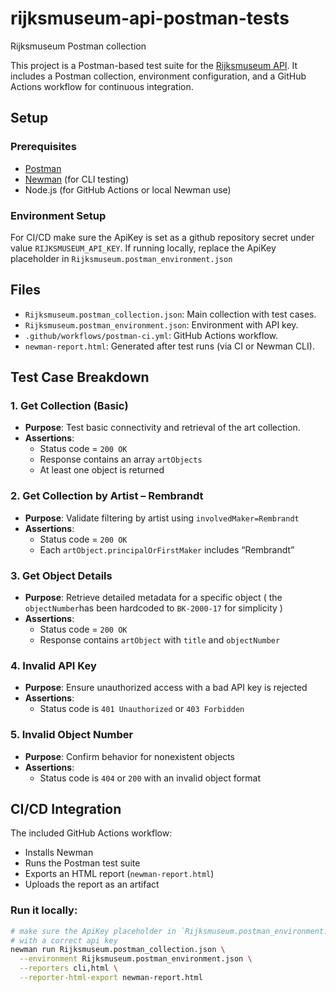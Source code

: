 # rijksmuseum-api-postman-tests
Rijksmuseum Postman collection 

This project is a Postman-based test suite for the [Rijksmuseum API](https://data.rijksmuseum.nl/object-metadata/api). It includes a Postman collection, environment configuration, and a GitHub Actions workflow for continuous integration.

## Setup

### Prerequisites
- [Postman](https://www.postman.com/)
- [Newman](https://www.npmjs.com/package/newman) (for CLI testing)
- Node.js (for GitHub Actions or local Newman use)

### Environment Setup
For CI/CD make sure the ApiKey is set as a github repository secret under value `RIJKSMUSEUM_API_KEY`.
If running locally, replace the ApiKey placeholder in `Rijksmuseum.postman_environment.json`

## Files

- `Rijksmuseum.postman_collection.json`: Main collection with test cases.
- `Rijksmuseum.postman_environment.json`: Environment with API key.
- `.github/workflows/postman-ci.yml`: GitHub Actions workflow.
- `newman-report.html`: Generated after test runs (via CI or Newman CLI).

## Test Case Breakdown

### 1. **Get Collection (Basic)**
- **Purpose**: Test basic connectivity and retrieval of the art collection.
- **Assertions**:
  - Status code = `200 OK`
  - Response contains an array `artObjects`
  - At least one object is returned

### 2. **Get Collection by Artist – Rembrandt**
- **Purpose**: Validate filtering by artist using `involvedMaker=Rembrandt`
- **Assertions**:
  - Status code = `200 OK`
  - Each `artObject.principalOrFirstMaker` includes “Rembrandt”

### 3. **Get Object Details**
- **Purpose**: Retrieve detailed metadata for a specific object ( the `objectNumber`has been hardcoded to `BK-2000-17` for simplicity )
- **Assertions**:
  - Status code = `200 OK`
  - Response contains `artObject` with `title` and `objectNumber`

### 4. **Invalid API Key**
- **Purpose**: Ensure unauthorized access with a bad API key is rejected
- **Assertions**:
  - Status code is `401 Unauthorized` or `403 Forbidden`

### 5. **Invalid Object Number**
- **Purpose**: Confirm behavior for nonexistent objects
- **Assertions**:
  - Status code is `404` or `200` with an invalid object format

## CI/CD Integration

The included GitHub Actions workflow:
- Installs Newman
- Runs the Postman test suite
- Exports an HTML report (`newman-report.html`)
- Uploads the report as an artifact

### Run it locally:
```bash
# make sure the ApiKey placeholder in `Rijksmuseum.postman_environment.json` has been replaced
# with a correct api key
newman run Rijksmuseum.postman_collection.json \
  --environment Rijksmuseum.postman_environment.json \
  --reporters cli,html \
  --reporter-html-export newman-report.html
```